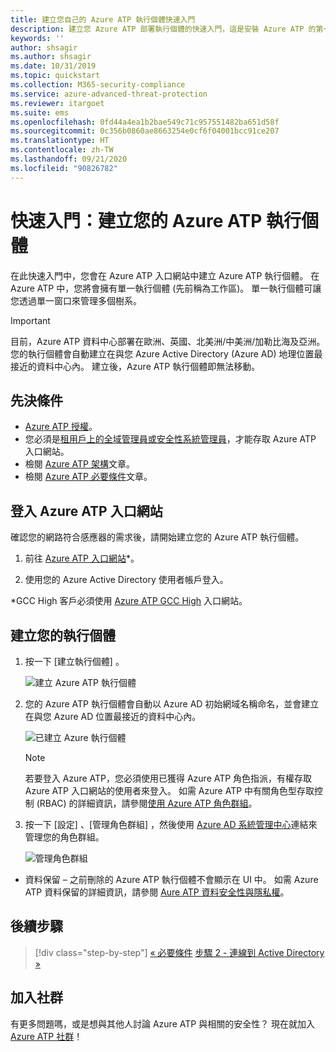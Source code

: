 ```yaml
---
title: 建立您自己的 Azure ATP 執行個體快速入門
description: 建立您 Azure ATP 部署執行個體的快速入門，這是安裝 Azure ATP 的第一步。
keywords: ''
author: shsagir
ms.author: shsagir
ms.date: 10/31/2019
ms.topic: quickstart
ms.collection: M365-security-compliance
ms.service: azure-advanced-threat-protection
ms.reviewer: itargoet
ms.suite: ems
ms.openlocfilehash: 0fd44a4ea1b2bae549c71c957551482ba651d58f
ms.sourcegitcommit: 0c356b0860ae8663254e0cf6f04001bcc91ce207
ms.translationtype: HT
ms.contentlocale: zh-TW
ms.lasthandoff: 09/21/2020
ms.locfileid: "90826782"
---
```

# <a name="quickstart-create-your-azure-atp-instance"></a>快速入門：建立您的 Azure ATP 執行個體

在此快速入門中，您會在 Azure ATP 入口網站中建立 Azure ATP 執行個體。 在 Azure ATP 中，您將會擁有單一執行個體 (先前稱為工作區)。 單一執行個體可讓您透過單一窗口來管理多個樹系。

> [!IMPORTANT]
> 目前，Azure ATP 資料中心部署在歐洲、英國、北美洲/中美洲/加勒比海及亞洲。 您的執行個體會自動建立在與您 Azure Active Directory (Azure AD) 地理位置最接近的資料中心內。 建立後，Azure ATP 執行個體即無法移動。

## <a name="prerequisites"></a>先決條件

- [Azure ATP 授權](technical-faq.md#licensing-and-privacy)。
- 您必須是[租用戶上的全域管理員或安全性系統管理員](/azure/active-directory/users-groups-roles/directory-assign-admin-roles#available-roles)，才能存取 Azure ATP 入口網站。
- 檢閱 [Azure ATP 架構](architecture.md)文章。
- 檢閱 [Azure ATP 必要條件](prerequisites.md)文章。

## <a name="sign-in-to-the-azure-atp-portal"></a>登入 Azure ATP 入口網站

確認您的網路符合感應器的需求後，請開始建立您的 Azure ATP 執行個體。

1. 前往 [Azure ATP 入口網站](https://portal.atp.azure.com)*。

1. 使用您的 Azure Active Directory 使用者帳戶登入。

\*GCC High 客戶必須使用 [Azure ATP GCC High](http://portal.atp.azure.us) 入口網站。

## <a name="create-your-instance"></a>建立您的執行個體

1. 按一下 [建立執行個體]  。

    ![建立 Azure ATP 執行個體](media/create-instance.png)

1. 您的 Azure ATP 執行個體會自動以 Azure AD 初始網域名稱命名，並會建立在與您 Azure AD 位置最接近的資料中心內。

    ![已建立 Azure 執行個體](media/instance-created.png)

    > [!NOTE]
    > 若要登入 Azure ATP，您必須使用已獲得 Azure ATP 角色指派，有權存取 Azure ATP 入口網站的使用者來登入。 如需 Azure ATP 中有關角色型存取控制 (RBAC) 的詳細資訊，請參閱[使用 Azure ATP 角色群組](role-groups.md)。

1. 按一下 [設定]  、[管理角色群組]  ，然後使用 [Azure AD 系統管理中心](/azure/active-directory/active-directory-assign-admin-roles-azure-portal)連結來管理您的角色群組。

    ![管理角色群組](media/creation-manage-role-groups.png)

- 資料保留 – 之前刪除的 Azure ATP 執行個體不會顯示在 UI 中。 如需 Azure ATP 資料保留的詳細資訊，請參閱 [Aure ATP 資料安全性與隱私權](privacy-compliance.md)。

## <a name="next-steps"></a>後續步驟

> [!div class="step-by-step"]
> [« 必要條件](prerequisites.md)
> [步驟 2 - 連線到 Active Directory »](install-step2.md)

## <a name="join-the-community"></a>加入社群

有更多問題嗎，或是想與其他人討論 Azure ATP 與相關的安全性？ 現在就加入 [Azure ATP 社群](https://aka.ms/azureatpcommunity)！